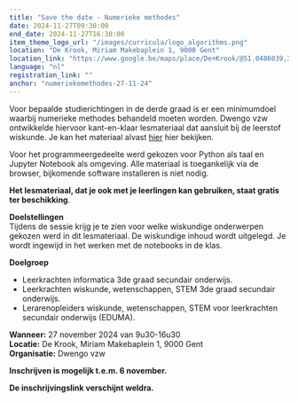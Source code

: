 ```yaml
---
title: "Save the date - Numerieke methodes"
date: 2024-11-27T09:30:00
end_date: 2024-11-27T16:30:00
item_theme_logo_url: "/images/curricula/logo_algorithms.png"
location: "De Krook, Miriam Makebaplein 1, 9000 Gent"
location_link: "https://www.google.be/maps/place/De+Krook/@51.0486039,3.7264986,17z/data=!3m1!4b1!4m6!3m5!1s0x47c3714effffffff:0x9b1a2c7f1cb8c825!8m2!3d51.0486039!4d3.7286873!16s%2Fg%2F1hc0gcm5l"
language: "nl"
registration_link: ""
anchor: "numeriekemethodes-27-11-24"
---
```


Voor bepaalde studierichtingen in de derde graad is er een minimumdoel waarbij numerieke methodes behandeld moeten worden. 
Dwengo vzw ontwikkelde hiervoor kant-en-klaar lesmateriaal dat aansluit bij de leerstof wiskunde. Je kan het materiaal alvast [hier](https://dwengo.org/algoritmes) hier bekijken.

Voor het programmeergedeelte werd gekozen voor Python als taal en Jupyter Notebook als omgeving. Alle materiaal is toegankelijk via de browser, bijkomende software installeren is niet nodig.

**Het lesmateriaal, dat je ook met je leerlingen kan gebruiken, staat gratis ter beschikking**.

**Doelstellingen**<br>
Tijdens de sessie krijg je te zien voor welke wiskundige onderwerpen gekozen werd in dit lesmateriaal. De wiskundige inhoud wordt uitgelegd.
Je wordt ingewijd in het werken met de notebooks in de klas. 

**Doelgroep**<br>
- Leerkrachten informatica 3de graad secundair onderwijs.<br>
- Leerkrachten wiskunde, wetenschappen, STEM 3de graad secundair onderwijs.<br>
- Lerarenopleiders wiskunde, wetenschappen, STEM voor leerkrachten secundair onderwijs (EDUMA).<br>

**Wanneer:** 27 november 2024 van 9u30-16u30<br>
**Locatie:** De Krook, Miriam Makebaplein 1, 9000 Gent<br>
**Organisatie:** Dwengo vzw

**Inschrijven is mogelijk t.e.m. 6 november.**

**De inschrijvingslink verschijnt weldra.**
